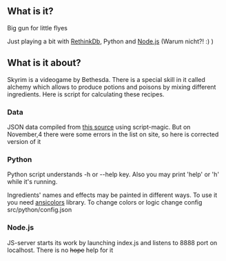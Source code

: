 ## What is it?


Big gun for little flyes

Just playing a bit with [RethinkDb](https://github.com/rethinkdb/rethinkdb), Python and [Node.js](http://nodejs.org/) (Warum nicht?! :) )

## What is it about?


Skyrim is a videogame by Bethesda. There is a special skill in it called alchemy which allows to produce potions and poisons by mixing different ingredients. Here is script for calculating these recipes.

### Data

JSON data compiled from [this source](http://skyrim.melian.cc/?cmd=cmdSkyrimIngredientList) using script-magic. But on November,4 there were some errors in the list on site, so here is corrected version of it

### Python

Python script understands -h or --help key. Also you may print 'help' or 'h' while it's running.

Ingredients' names and effects may be painted in different ways. To use it you need [ansicolors](https://github.com/verigak/colors) library. To change colors or logic change config src/python/config.json

### Node.js

JS-server starts its work by launching index.js and listens to 8888 port on localhost. There is no ~~hope~~ help for it
